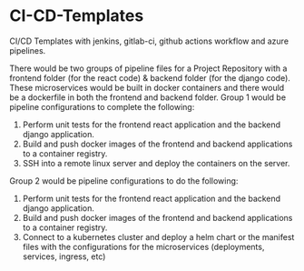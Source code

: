 # CI-CD-Templates
CI/CD Templates with jenkins, gitlab-ci, github actions workflow and azure pipelines.

There would be two groups of pipeline files for a Project Repository with a frontend folder (for the react code) & backend folder (for the django code). These microservices would be built in docker containers and there would be a dockerfile in both the frontend and backend folder.
Group 1 would be pipeline configurations to complete the following:
1. Perform unit tests for the frontend react application and the backend django application. 
2. Build and push docker images of the frontend and backend applications to a container registry.
3. SSH into a remote linux server and deploy the containers on the server.

Group 2 would be pipeline configurations to do the following:
1. Perform unit tests for the frontend react application and the backend django application. 
2. Build and push docker images of the frontend and backend applications to a container registry.
3. Connect to a kubernetes cluster and deploy a helm chart or the manifest files with the configurations for the microservices (deployments, services, ingress, etc)
